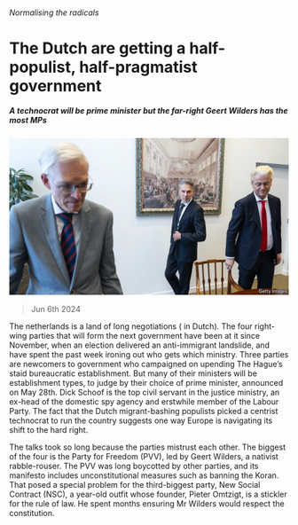 ###### Normalising the radicals

# The Dutch are getting a half-populist, half-pragmatist government 

##### A technocrat will be prime minister but the far-right Geert Wilders has the most MPs 

![image](images/20240608_EUP502.jpg) 

> Jun 6th 2024 

The netherlands is a land of long negotiations ( in Dutch). The four right-wing parties that will form the next government have been at it since November, when an election delivered an anti-immigrant landslide, and have spent the past week ironing out who gets which ministry. Three parties are newcomers to government who campaigned on upending The Hague’s staid bureaucratic establishment. But many of their ministers will be establishment types, to judge by their choice of prime minister, announced on May 28th. Dick Schoof is the top civil servant in the justice ministry, an ex-head of the domestic spy agency and erstwhile member of the Labour Party. The fact that the Dutch migrant-bashing populists picked a centrist technocrat to run the country suggests one way Europe is navigating its shift to the hard right.

The talks took so long because the parties mistrust each other. The biggest of the four is the Party for Freedom (PVV), led by Geert Wilders, a nativist rabble-rouser. The PVV was long boycotted by other parties, and its manifesto includes unconstitutional measures such as banning the Koran. That posed a special problem for the third-biggest party, New Social Contract (NSC), a year-old outfit whose founder, Pieter Omtzigt, is a stickler for the rule of law. He spent months ensuring Mr Wilders would respect the constitution.

